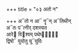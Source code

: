 +++
title = "०३ अतो न"

+++
अ᳓तो न आ᳓ नॄ᳓न् अ᳓तिथीन्  
अ᳓तः प᳓त्नीर् दशस्यत  
आरे᳓ वि᳓श्वम् पथेष्ठां᳐᳓  
द्विषो᳓ युयोतु यू᳓युविः